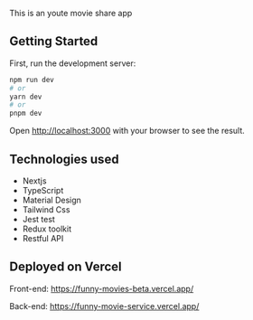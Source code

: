This is an youte movie share app

## Getting Started

First, run the development server:

```bash
npm run dev
# or
yarn dev
# or
pnpm dev
```
Open [http://localhost:3000](http://localhost:3000) with your browser to see the result.

## Technologies used

- Nextjs
- TypeScript
- Material Design
- Tailwind Css
- Jest test
- Redux toolkit
- Restful API

## Deployed on Vercel

Front-end: https://funny-movies-beta.vercel.app/

Back-end: https://funny-movie-service.vercel.app/
